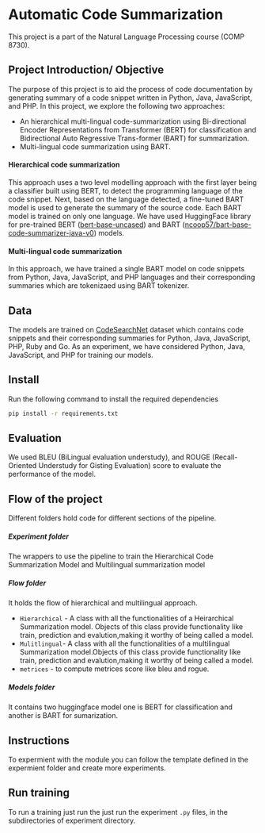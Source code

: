 # Automatic Code Summarization
This project is a part of the Natural Language Processing course (COMP 8730).

## Project Introduction/ Objective
The purpose of this project is to aid the process of code documentation by generating summary of a code snippet written in Python, Java, JavaScript, and PHP. In this
project, we explore the following two approaches:
* An hierarchical multi-lingual code-summarization using Bi-directional Encoder Representations from Transformer (BERT) for classification and Bidirectional Auto Regressive Trans-former (BART) for summarization.
* Multi-lingual code summarization using BART.

#### Hierarchical code summarization
This approach uses a two level modelling approach with the first layer being a classifier built using BERT, to detect the programming language of the code snippet. Next, based on the language detected, a fine-tuned BART model is used to generate the summary of the source code. Each BART model is trained on only one language. We have used HuggingFace library for pre-trained BERT ([bert-base-uncased](https://huggingface.co/bert-base-uncased)) and BART ([ncoop57/bart-base-code-summarizer-java-v0](https://huggingface.co/ncoop57/bart-base-code-summarizer-java-v0)) models. 

####  Multi-lingual code summarization
In this approach, we have trained a single BART model on code snippets from Python, Java, JavaScript, and PHP languages and their corresponding summaries which are tokenizaed using BART tokenizer. 

## Data
The models are trained on [CodeSearchNet](https://github.com/github/CodeSearchNet) dataset which contains code snippets and their corresponding summaries for Python, Java, JavaScript, PHP, Ruby and Go. As an experiment, we have considered Python, Java, JavaScript, and PHP for training our models.

## Install
Run the following command to install the required dependencies

```bash
pip install -r requirements.txt
```

## Evaluation
We used BLEU (BiLingual evaluation understudy), and ROUGE (Recall-Oriented Understudy for Gisting Evaluation) score to evaluate the performance of the model.  

## Flow of the project
Different folders hold code for different sections of the pipeline.

##### Experiment folder
The wrappers to use the pipeline to train the Hierarchical Code Summarization Model and Multilingual summarization model

##### Flow folder
It holds the flow of hierarchical and multilingual approach.
  - `Hierarchical` - A class with all the functionalities of a Heirarchical Summarization model. Objects of this class provide functionality like train, prediction and  evalution,making it worthy of being called a model.
  - `Mulitlingual`- A class with all the functionalities of a multilingual Summarization model.Objects of this class provide functionality like train, prediction and      evalution,making it worthy of being called a model.
  - `metrices` - to compute metrices score like bleu and rogue.

##### Models folder
It contains two huggingface model one is BERT for classification and another is BART for sumarization.

## Instructions
To expermient with the module you can follow the template defined in the expermient folder and create more experiments.

## Run training
To run a training just run the just run the experiment `.py` files, in the subdirectories of experiment directory.
